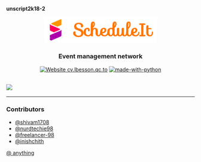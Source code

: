 <b> unscript2k18-2 </b>

<p align="center">
  <a href="" rel="noopener">
 <img width=300px src="./sit.png" alt="Briefly-logo"></a>
</p>

<h3 align="center"> Event management network </h3>

<div align="center">

[![Website cv.lbesson.qc.to](https://img.shields.io/website-up-down-green-red/http/cv.lbesson.qc.to.svg)](https://github.com/inishchith/Briefly-web/tree/master)
[![made-with-python](https://img.shields.io/badge/Made%20with-Python-1f425f.svg)](https://www.python.org/)

</div>
<br>
<img src ="http://g.recordit.co/y29W5weKxj.gif" width = 500px>


------------------------------------------
### Contributors

- [@shivam1708](https://github.com/nurdtechie98)
- [@nurdtechie98](https://github.com/shivam1708)
- [@freelancer-98](https://github.com/Freelancer-98)
- [@inishchith](https://github.com/inishchith)


[@ anything]()
